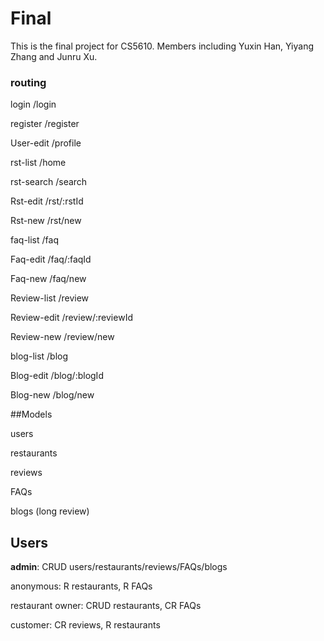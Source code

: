 # Final

This is the final project for CS5610. Members including Yuxin Han, Yiyang Zhang and Junru Xu.

### routing

login	/login

register	/register

User-edit	/profile



rst-list		/home

rst-search	/search

Rst-edit		/rst/:rstId

Rst-new		/rst/new



faq-list		/faq

Faq-edit		/faq/:faqId

Faq-new		/faq/new



Review-list	/review

Review-edit	/review/:reviewId

Review-new	/review/new



blog-list		/blog

Blog-edit	/blog/:blogId

Blog-new	/blog/new





##Models

users

restaurants

reviews

FAQs

blogs (long review)

## Users

**admin**: CRUD users/restaurants/reviews/FAQs/blogs

anonymous: R restaurants, R FAQs

restaurant owner: CRUD restaurants, CR FAQs

customer: CR reviews, R restaurants

